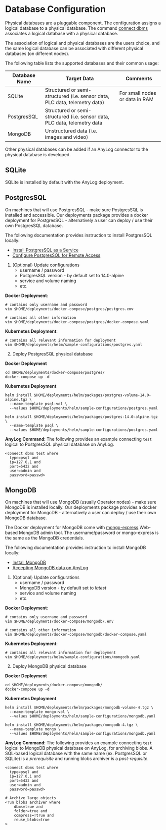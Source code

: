  # Database Configuration
Physical databases are a pluggable component. The configuration assigns a logical database to a physical database.
The command [connect dbms](../sql%20setup.md#connecting-to-a-local-database) associates a logical database with a 
physical database.  

The association of logical and physical databases are the users choice, and the same logical database can be associated 
with different physical databases (on different nodes).

The following table lists the supported databases and their common usage:

| Database Name   | Target Data    | Comments |
| --------------- | ------------- | ------------- |
| SQLite          | Structured or semi-structured (i.e. sensor data, PLC data, telemetry data) | For small nodes or data in RAM |
| PostgresSQL     | Structured or semi-structured (i.e. sensor data, PLC data, telemetry data  |   |
| MongoDB         | Unstructured data (i.e. images and video) |   |

Other physical databases can be added if an AnyLog connector to the physical database is developed.

## SQLite

SQLite is installed by default with the AnyLog deployment.


## PostgresSQL
On machines that will use PostgresSQL - make sure PostgresSQL is installed and accessible. Our  deployments package 
provides a docker deployment for PostgresSQL - alternatively a user can deploy / use their own PostgresSQL database. 

The following documentation provides instruction to install PostgresSQL locally: 
* [Install PostgresSQL as a Service](https://www.postgresql.org/download/)
* [Configure PostgresSQL for Remote Access](https://www.linode.com/docs/guides/configure-postgresql/)

1. (Optional) Update configurations
   * username / password 
   * PostgresSQL version - by default set to 14.0-alpine
   * service and volume naming
   * etc. 

**Docker Deployment**:
```shell
# contains only username and password
vim $HOME/deployments/docker-compose/postgres/postgres.env

# contains all other information 
vim $HOME/deployments/docker-compose/postgres/docker-compose.yaml
```

**Kubernetes Deployment**:
```shell
# contains all relevant information for deployment
vim $HOME/deployments/helm/sample-configurations/postgres.yaml
```

2. Deploy PostgresSQL physical database 

**Docker Deployment**
```shell
cd $HOME/deployments/docker-compose/postgres/
docker-compose up -d
```

**Kubernetes Deployment**
```shell
helm install $HOME/deployments/helm/packages/postgres-volume-14.0-alpine.tgz \
  --name-template psql-vol \
  --values $HOME/deployments/helm/sample-configurations/postgres.yaml

helm install $HOME/deployments/helm/packages/postgres-14.0-alpine.tgz \
  --name-template psql \
  --values $HOME/deployments/helm/sample-configurations/postgres.yaml 
```

**AnyLog Command**: The following provides an example connecting `test` logical to PostgresSQL physical database on AnyLog.   
```anylog
<coneect dbms test where
  type=psql and
  ip=127.0.1 and
  port=5432 and
  user=admin and
  password=passwd> 
```

## MongoDB 
On machines that will use MongoDB (usually Operator nodes) - make sure MongoDB is installed locally. Our deployments 
package provides a docker deployment for MongoDB - alternatively a user can deploy / use their own MongoDB database. 

The Docker deployment for MongoDB come with [mongo-express](https://github.com/mongo-express/mongo-express) 
Web-based MongoDB admin tool. The username/password or mongo-express is the same as the MongoDB credentials.

The following documentation provides instruction to install MongoDB locally: 

* [Install MongoDB](https://www.linode.com/docs/guides/mongodb-community-shell-installation/)
* [Accepting MongoDB data on AnyLog](Support/setting_up_mongodb.md)

1. (Optional) Update configurations
   * username / password 
   * MongoDB version - by default set to _latest_
   * service and volume naming
   * etc. 

**Docker Deployment**:
```shell
# contains only username and password
vim $HOME/deployments/docker-compose/mongodb/.env

# contains all other information 
vim $HOME/deployments/docker-compose/mongodb/docker-compose.yaml
```

**Kubernetes Deployment**:
```shell
# contains all relevant information for deployment
vim $HOME/deployments/helm/sample-configurations/mongodb.yaml
```

2. Deploy MongoDB physical database 

**Docker Deployment**
```shell
cd $HOME/deployments/docker-compose/mongodb/
docker-compose up -d
```

**Kubernetes Deployment**
```shell
helm install $HOME/deployments/helm/packages/mongodb-volume-4.tgz \
  --name-template mongo-vol \
  --values $HOME/deployments/helm/sample-configurations/mongodb.yaml

helm install $HOME/deployments/helm/packages/mongodb-4.tgz \
  --name-template mongo \
  --values $HOME/deployments/helm/sample-configurations/mongodb.yaml 
```

**AnyLog Command**: The following provides an example connecting `test` logical to MongoDB physical database on AnyLog, 
for archiving blobs. A SQL-based logical database with the same name (ex. PostgresSQL or SQLite) is a _prerequisite_ 
and running blobs archiver is a _post-requisite_.   
```anylog
<coneect dbms test where
  type=psql and
  ip=127.0.1 and
  port=5432 and
  user=admin and
  password=passwd>
  
# Archive large objects
<run blobs archiver where
    dbms=true and
    folder=true and
    compress=!true and
    reuse_blobs=true
>
```